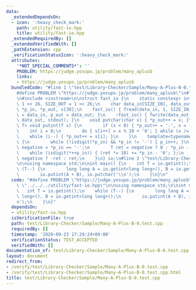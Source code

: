 ```yaml
---
data:
  _extendedDependsOn:
  - icon: ':heavy_check_mark:'
    path: utility/fast-io.hpp
    title: utility/fast-io.hpp
  _extendedRequiredBy: []
  _extendedVerifiedWith: []
  _pathExtension: cpp
  _verificationStatusIcon: ':heavy_check_mark:'
  attributes:
    '*NOT_SPECIAL_COMMENTS*': ''
    PROBLEM: https://judge.yosupo.jp/problem/many_aplusb
    links:
    - https://judge.yosupo.jp/problem/many_aplusb
  bundledCode: "#line 1 \"test/Library-Checker/Sample/Many-A-Plus-B-0.test.cpp\"\n\
    #define PROBLEM \"https://judge.yosupo.jp/problem/many_aplusb\"\n#line 1 \"utility/fast-io.hpp\"\
    \n#include <iostream>\n\nstruct fast_io {\n    static constexpr int SIZE_IN =\
    \ 1 << 26, SIZE_OUT = 1 << 26;\n    char data_in[SIZE_IN], data_out[SIZE_OUT],\
    \ *p_in, *p_out, s[30];\n    fast_io() { fread(data_in, 1, SIZE_IN, stdin), p_in\
    \ = data_in, p_out = data_out; }\n    ~fast_io() { fwrite(data_out, 1, p_out -\
    \ data_out, stdout); }\n    void putchar(char x) { *p_out++ = x; }\n    template<typename\
    \ T> void putint(T x) {\n        if (x < 0) { *p_out++ = '-', x = -x; }\n    \
    \    int i = 0;\n        do { s[i++] = x % 10 + '0'; } while (x /= 10);\n    \
    \    while (i--) { *p_out++ = s[i]; }\n    }\n    template<typename T=int> T getint()\
    \ {\n        while (!isdigit(*p_in) && *p_in != '-') { p_in++; }\n        bool\
    \ negative = *p_in == '-';\n        T ret = negative ? 0 : *p_in - '0';\n    \
    \    while (isdigit(*++p_in)) { (ret *= 10) += *p_in - '0'; };\n        return\
    \ negative ? -ret : ret;\n    }\n} io;\n#line 3 \"test/Library-Checker/Sample/Many-A-Plus-B-0.test.cpp\"\
    \n\nusing namespace std;\n\nint main() {\n    int T = io.getint();\n    while\
    \ (T--) {\n        long long A = io.getint<long long>(), B = io.getint<long long>();\n\
    \        io.putint(A + B), io.putchar('\\n');\n    }\n}\n"
  code: "#define PROBLEM \"https://judge.yosupo.jp/problem/many_aplusb\"\n#include\
    \ \"../../../utility/fast-io.hpp\"\n\nusing namespace std;\n\nint main() {\n \
    \   int T = io.getint();\n    while (T--) {\n        long long A = io.getint<long\
    \ long>(), B = io.getint<long long>();\n        io.putint(A + B), io.putchar('\\\
    n');\n    }\n}"
  dependsOn:
  - utility/fast-io.hpp
  isVerificationFile: true
  path: test/Library-Checker/Sample/Many-A-Plus-B-0.test.cpp
  requiredBy: []
  timestamp: '2020-09-23 17:29:24+09:00'
  verificationStatus: TEST_ACCEPTED
  verifiedWith: []
documentation_of: test/Library-Checker/Sample/Many-A-Plus-B-0.test.cpp
layout: document
redirect_from:
- /verify/test/Library-Checker/Sample/Many-A-Plus-B-0.test.cpp
- /verify/test/Library-Checker/Sample/Many-A-Plus-B-0.test.cpp.html
title: test/Library-Checker/Sample/Many-A-Plus-B-0.test.cpp
---
```

